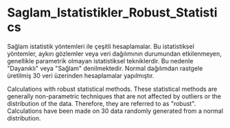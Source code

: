 # Saglam_Istatistikler_Robust_Statistics
Sağlam istatistik yöntemleri ile çeşitli hesaplamalar.
Bu istatistiksel yöntemler, aykırı gözlemler veya veri dağılımının durumundan etkilenmeyen, genellikle parametrik olmayan istatistiksel tekniklerdir. Bu nedenle "Dayanıklı" veya "Sağlam" denilmektedir.
Normal dağılımdan rastgele üretilmiş 30 veri üzerinden hesaplamalar yapılmıştır.

Calculations with robust statistical methods.
These statistical methods are generally non-parametric techniques that are not affected by outliers or the distribution of the data. Therefore, they are referred to as "robust".
Calculations have been made on 30 data randomly generated from a normal distribution.
